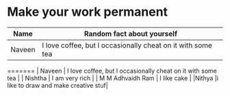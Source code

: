 # Make your work permanent

| Name        | Random fact about yourself     |
|-------------|--------|
| Naveen     | I love coffee, but I occasionally cheat on it with some tea |
=======
| Naveen      | I love coffee, but I occasionally cheat on it with some tea |
| Nishtha | I am very rich |
| M M Adhvaidh Ram | I like cake |
|Nithya      |i like to draw and make creative stuf|